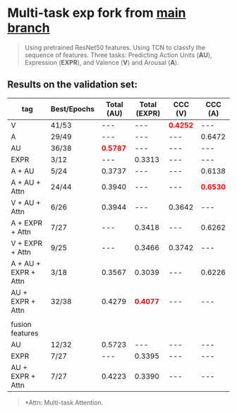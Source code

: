 # Multi-task exp fork from [main branch](https://github.com/Chrisa142857/ABAW2/tree/main)

> Using pretrained ResNet50 features.
> Using TCN to classfy the sequence of features.
> Three tasks: Predicting Action Units (**AU**), Expression (**EXPR**), and Valence (**V**) and Arousal (**A**).

## Results on the validation set:

| tag | Best/Epochs | Total (AU) | Total (EXPR) | CCC (V) | CCC (A) |
| --- | --- | --- | --- | --- | --- |
| V | 41/53 | --- | --- | **<font color=red>0.4252</font>** | --- |
| A | 29/49 | --- | --- | --- | 0.6472 |
| AU | 36/38 | **<font color=red>0.5787</font>** | --- | --- | --- |
| EXPR | 3/12 | --- | 0.3313 | --- | --- |
| A + AU | 5/24 | 0.3737 | --- | --- | 0.6138 |
| A + AU + Attn | 24/44 | 0.3940 | --- | --- | **<font color=red>0.6530</font>** |
| V + AU + Attn | 6/26 | 0.3944 | --- | 0.3642 | --- |
| A + EXPR + Attn | 7/27 | --- | 0.3418 | --- | 0.6262 |
| V + EXPR + Attn | 9/25 | --- | 0.3466 | 0.3742 | --- |
| A + AU + EXPR + Attn | 3/18 | 0.3567 | 0.3039 | --- | 0.6226 |
| AU + EXPR + Attn | 32/38 | 0.4279 | **<font color=red>0.4077</font>** | --- | --- |
|  |  |  |  |  |  |
| fusion features |  |  |  |  |  |
| AU | 12/32 | 0.5723 | --- | --- | --- |
| EXPR | 7/27 | --- | 0.3395 | --- | --- |
| AU + EXPR + Attn | 7/27 | 0.4223 | 0.3390 | --- | --- |

> *Attn: Multi-task Attention.
